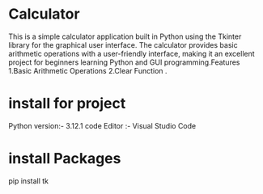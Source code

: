 # Calculator
This is a simple calculator application built in Python using the Tkinter library for the graphical user interface. The calculator provides basic arithmetic operations with a user-friendly interface, making it an excellent project for beginners learning Python and GUI programming.Features 1.Basic Arithmetic Operations 2.Clear Function .
# install for project
Python version:- 3.12.1
code Editor :- Visual Studio Code
# install Packages
pip install tk
